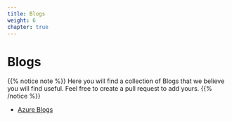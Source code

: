 ```yaml
---
title: Blogs
weight: 6
chapter: true
---
```


# **Blogs**

{{% notice note %}}
Here you will find a collection of Blogs that we believe you will find useful. Feel free to create a pull request to add yours.
{{% /notice %}}


+ [Azure Blogs](/blogs/azure_blogs/)